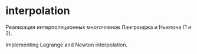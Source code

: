 # interpolation
Реализация интерполяционных многочленов Лангранджа и Ньютона (1 и 2).

Implementing Lagrange and Newton interpolation.
